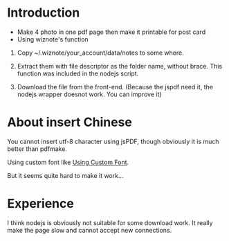 # Introduction

 - Make 4 photo in one pdf page then make it printable for post card
 - Using wiznote's function
 
1. Copy ~/.wiznote/your_account/data/notes to some where.
2. Extract them with file descriptor as the folder name, without brace. This function was included in the nodejs script.

3. Download the file from the front-end. (Because the jspdf need it, the nodejs wrapper doesnot work. You can improve it)

# About insert Chinese
You cannot insert utf-8 character using jsPDF, though obviously it is much better than pdfmake.

Using custom font like [Using Custom Font](https://github.com/bpampuch/pdfmake/wiki/Custom-Fonts---client-side).

But it seems quite hard to make it work...

# Experience

I think nodejs is obviously not suitable for some download work. It really make the page slow and cannot accept new connections.
